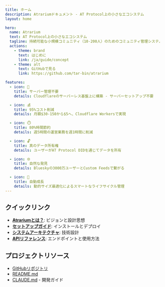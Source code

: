 ```yaml
---
title: ホーム
description: Atrariumドキュメント - AT Protocol上の小さなエコシステム
layout: home

hero:
  name: Atrarium
  text: AT Protocol上の小さなエコシステム
  tagline: 持続可能な小規模コミュニティ（10-200人）のためのコミュニティ管理システム
  actions:
    - theme: brand
      text: はじめに
      link: /ja/guide/concept
    - theme: alt
      text: GitHubで見る
      link: https://github.com/tar-bin/atrarium

features:
  - icon: 🌱
    title: サーバー管理不要
    details: Cloudflareのサーバーレス基盤上に構築 - サーバーセットアップ不要

  - icon: 💰
    title: 95%コスト削減
    details: 月額$30-150から$5へ、Cloudflare Workersで実現

  - icon: ⏱️
    title: 80%時間節約
    details: 週5時間の運営業務を週1時間に削減

  - icon: 🔓
    title: 真のデータ所有権
    details: ユーザーがAT Protocol DIDを通じてデータを所有

  - icon: 🌐
    title: 自然な発見
    details: Blueskyの3000万ユーザーとCustom Feedsで繋がる

  - icon: 🤖
    title: 自動成長
    details: 動的サイズ最適化によるスマートなライフサイクル管理
---
```


## クイックリンク

- **[Atrariumとは？](/ja/guide/concept)**: ビジョンと設計思想
- **[セットアップガイド](/ja/guide/setup)**: インストールとデプロイ
- **[システムアーキテクチャ](/ja/architecture/system-design)**: 技術設計
- **[APIリファレンス](/ja/reference/api-reference)**: エンドポイントと使用方法

## プロジェクトリソース

- [GitHubリポジトリ](https://github.com/tar-bin/atrarium)
- [README.md](https://github.com/tar-bin/atrarium#readme)
- [CLAUDE.md](https://github.com/tar-bin/atrarium/blob/main/CLAUDE.md) - 開発ガイド
